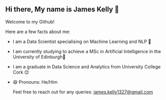 ## Hi there, My name is James Kelly 👋 
Welcome to my Github! 

Here are a few facts about me:
- I am a Data Scientist specialising on Machine Learning and NLP 🥶
- I am currently studying to achieve a MSc in Artificial Intelligence in the University of Edinburgh🌱
- I am a graduate in Data Science and Analytics from University College Cork 😌
- 😄 Pronouns: He/Him

  Feel free to reach out for any queries:
  james.kelly1327@gmail.com

